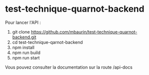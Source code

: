 # test-technique-quarnot-backend

Pour lancer l'API :

1. git clone https://github.com/mbaurin/test-technique-quarnot-backend.git
2. cd test-technique-qarnot-backend
3. npm install
4. npm run build
5. npm run start

Vous pouvez consulter la documentation sur la route /api-docs
